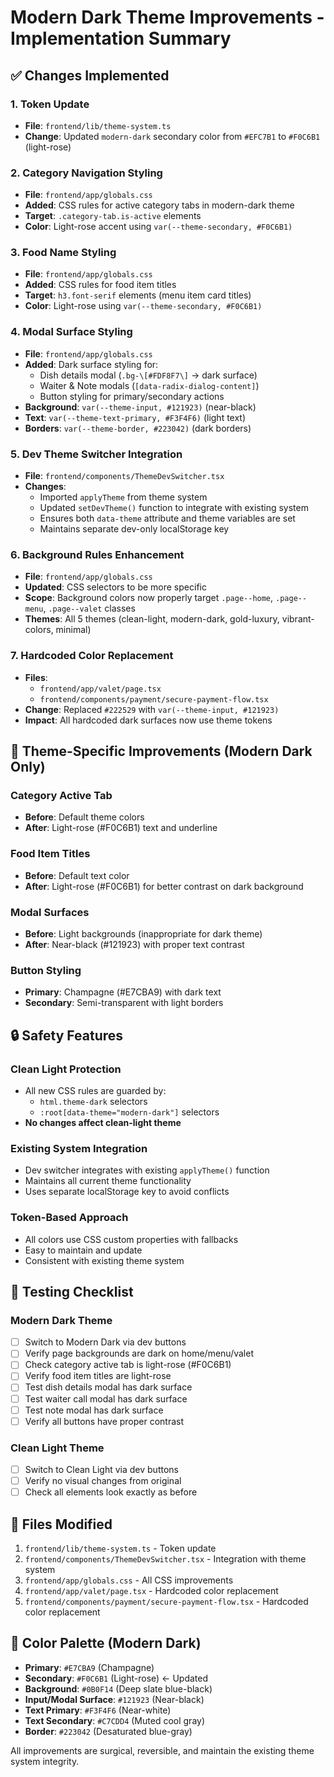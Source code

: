 # Modern Dark Theme Improvements - Implementation Summary

## ✅ Changes Implemented

### 1. Token Update
- **File**: `frontend/lib/theme-system.ts`
- **Change**: Updated `modern-dark` secondary color from `#EFC7B1` to `#F0C6B1` (light-rose)

### 2. Category Navigation Styling
- **File**: `frontend/app/globals.css`
- **Added**: CSS rules for active category tabs in modern-dark theme
- **Target**: `.category-tab.is-active` elements
- **Color**: Light-rose accent using `var(--theme-secondary, #F0C6B1)`

### 3. Food Name Styling
- **File**: `frontend/app/globals.css`
- **Added**: CSS rules for food item titles
- **Target**: `h3.font-serif` elements (menu item card titles)
- **Color**: Light-rose using `var(--theme-secondary, #F0C6B1)`

### 4. Modal Surface Styling
- **File**: `frontend/app/globals.css`
- **Added**: Dark surface styling for:
  - Dish details modal (`.bg-\[#FDF8F7\]` → dark surface)
  - Waiter & Note modals (`[data-radix-dialog-content]`)
  - Button styling for primary/secondary actions
- **Background**: `var(--theme-input, #121923)` (near-black)
- **Text**: `var(--theme-text-primary, #F3F4F6)` (light text)
- **Borders**: `var(--theme-border, #223042)` (dark borders)

### 5. Dev Theme Switcher Integration
- **File**: `frontend/components/ThemeDevSwitcher.tsx`
- **Changes**:
  - Imported `applyTheme` from theme system
  - Updated `setDevTheme()` function to integrate with existing system
  - Ensures both `data-theme` attribute and theme variables are set
  - Maintains separate dev-only localStorage key

### 6. Background Rules Enhancement
- **File**: `frontend/app/globals.css`
- **Updated**: CSS selectors to be more specific
- **Scope**: Background colors now properly target `.page--home`, `.page--menu`, `.page--valet` classes
- **Themes**: All 5 themes (clean-light, modern-dark, gold-luxury, vibrant-colors, minimal)

### 7. Hardcoded Color Replacement
- **Files**: 
  - `frontend/app/valet/page.tsx`
  - `frontend/components/payment/secure-payment-flow.tsx`
- **Change**: Replaced `#222529` with `var(--theme-input, #121923)`
- **Impact**: All hardcoded dark surfaces now use theme tokens

## 🎯 Theme-Specific Improvements (Modern Dark Only)

### Category Active Tab
- **Before**: Default theme colors
- **After**: Light-rose (#F0C6B1) text and underline

### Food Item Titles
- **Before**: Default text color
- **After**: Light-rose (#F0C6B1) for better contrast on dark background

### Modal Surfaces
- **Before**: Light backgrounds (inappropriate for dark theme)
- **After**: Near-black (#121923) with proper text contrast

### Button Styling
- **Primary**: Champagne (#E7CBA9) with dark text
- **Secondary**: Semi-transparent with light borders

## 🔒 Safety Features

### Clean Light Protection
- All new CSS rules are guarded by:
  - `html.theme-dark` selectors
  - `:root[data-theme="modern-dark"]` selectors
- **No changes affect clean-light theme**

### Existing System Integration
- Dev switcher integrates with existing `applyTheme()` function
- Maintains all current theme functionality
- Uses separate localStorage key to avoid conflicts

### Token-Based Approach
- All colors use CSS custom properties with fallbacks
- Easy to maintain and update
- Consistent with existing theme system

## 🧪 Testing Checklist

### Modern Dark Theme
- [ ] Switch to Modern Dark via dev buttons
- [ ] Verify page backgrounds are dark on home/menu/valet
- [ ] Check category active tab is light-rose (#F0C6B1)
- [ ] Verify food item titles are light-rose
- [ ] Test dish details modal has dark surface
- [ ] Test waiter call modal has dark surface
- [ ] Test note modal has dark surface
- [ ] Verify all buttons have proper contrast

### Clean Light Theme
- [ ] Switch to Clean Light via dev buttons
- [ ] Verify no visual changes from original
- [ ] Check all elements look exactly as before

## 📁 Files Modified

1. `frontend/lib/theme-system.ts` - Token update
2. `frontend/components/ThemeDevSwitcher.tsx` - Integration with theme system
3. `frontend/app/globals.css` - All CSS improvements
4. `frontend/app/valet/page.tsx` - Hardcoded color replacement
5. `frontend/components/payment/secure-payment-flow.tsx` - Hardcoded color replacement

## 🎨 Color Palette (Modern Dark)

- **Primary**: `#E7CBA9` (Champagne)
- **Secondary**: `#F0C6B1` (Light-rose) ← Updated
- **Background**: `#0B0F14` (Deep slate blue-black)
- **Input/Modal Surface**: `#121923` (Near-black)
- **Text Primary**: `#F3F4F6` (Near-white)
- **Text Secondary**: `#C7CDD4` (Muted cool gray)
- **Border**: `#223042` (Desaturated blue-gray)

All improvements are surgical, reversible, and maintain the existing theme system integrity.